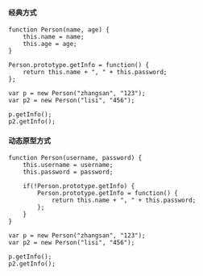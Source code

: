 #### 经典方式

    function Person(name, age) {
		this.name = name;
		this.age = age;
	}
	
	Person.prototype.getInfo = function() {
		return this.name + ", " + this.password;
	};
	
	var p = new Person("zhangsan", "123");
	var p2 = new Person("lisi", "456");

	p.getInfo();
	p2.getInfo();

#### 动态原型方式

	function Person(username, password) {
		this.username = username;
		this.password = password;

		if(!Person.prototype.getInfo) {
			Person.prototype.getInfo = function() {
				return this.name + ", " + this.password;
			};
		}
	}

	var p = new Person("zhangsan", "123");
	var p2 = new Person("lisi", "456");

	p.getInfo();
	p2.getInfo();
